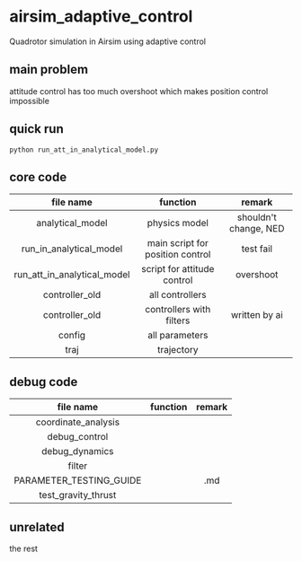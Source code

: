 # airsim_adaptive_control
Quadrotor simulation in Airsim using adaptive control

## main problem
attitude control has too much overshoot which makes position control impossible

## quick run
```
python run_att_in_analytical_model.py
```

## core code
|file name|function|remark|
|:------:|:------:|:------:|
|analytical_model|physics model|shouldn't change, NED|
|run_in_analytical_model|main script for position control|test fail|
|run_att_in_analytical_model|script for attitude control|overshoot|
|controller_old|all controllers||
|controller_old|controllers with filters|written by ai|
|config|all parameters||
|traj|trajectory||

## debug code
|file name|function|remark|
|:------:|:------:|:------:|
|coordinate_analysis|||
|debug_control|||
|debug_dynamics|||
|filter|||
|PARAMETER_TESTING_GUIDE||.md|
|test_gravity_thrust|||

## unrelated
the rest